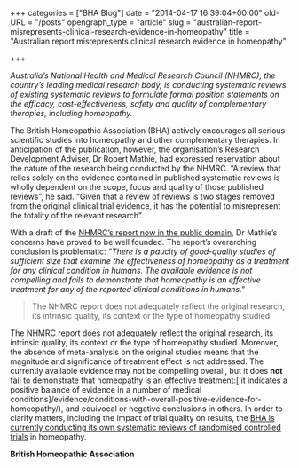 +++
categories = ["BHA Blog"]
date = "2014-04-17 16:39:04+00:00"
old-URL = "/posts"
opengraph_type = "article"
slug = "australian-report-misrepresents-clinical-research-evidence-in-homeopathy"
title = "Australian report misrepresents clinical research evidence in homeopathy"

+++

_Australia’s National Health and Medical Research Council (NHMRC), the country’s leading medical research body, is conducting systematic reviews of existing systematic reviews to formulate formal position statements on the efficacy, cost-effectiveness, safety and quality of complementary therapies, including homeopathy._

The British Homeopathic Association (BHA) actively encourages all serious scientific studies into homeopathy and other complementary therapies. In anticipation of the publication, however, the organisation’s Research Development Adviser, Dr Robert Mathie, had expressed reservation about the nature of the research being conducted by the NHMRC. “A review that relies solely on the evidence contained in published systematic reviews is wholly dependent on the scope, focus and quality of those published reviews”, he said. “Given that a review of reviews is two stages removed from the original clinical trial evidence, it has the potential to misrepresent the totality of the relevant research”.

With a draft of the [NHMRC’s report now in the public domain](http://consultations.nhmrc.gov.au/public_consultations/homeopathy_health), Dr Mathie’s concerns have proved to be well founded. The report’s overarching conclusion is problematic: _"There is a paucity of good-quality studies of sufficient size that examine the effectiveness of homeopathy as a treatment for any clinical condition in humans. The available evidence is not compelling and fails to demonstrate that homeopathy is an effective treatment for any of the reported clinical conditions in humans."_

<blockquote>The NHMRC report does not adequately reflect the original research, its intrinsic quality, its context or the type of homeopathy studied.</blockquote>

The NHMRC report does not adequately reflect the original research, its intrinsic quality, its context or the type of homeopathy studied. Moreover, the absence of meta-analysis on the original studies means that the magnitude and significance of treatment effect is not addressed. The currently available evidence may not be compelling overall, but it does **not** fail to demonstrate that homeopathy is an effective treatment:[ it indicates a positive balance of evidence in a number of medical conditions]/evidence/conditions-with-overall-positive-evidence-for-homeopathy/), and equivocal or negative conclusions in others. In order to clarify matters, including the impact of trial quality on results, the [BHA is currently conducting its own systematic reviews of randomised controlled trials](/evidence/systematic-review-programme/) in homeopathy.

**British Homeopathic Association**

